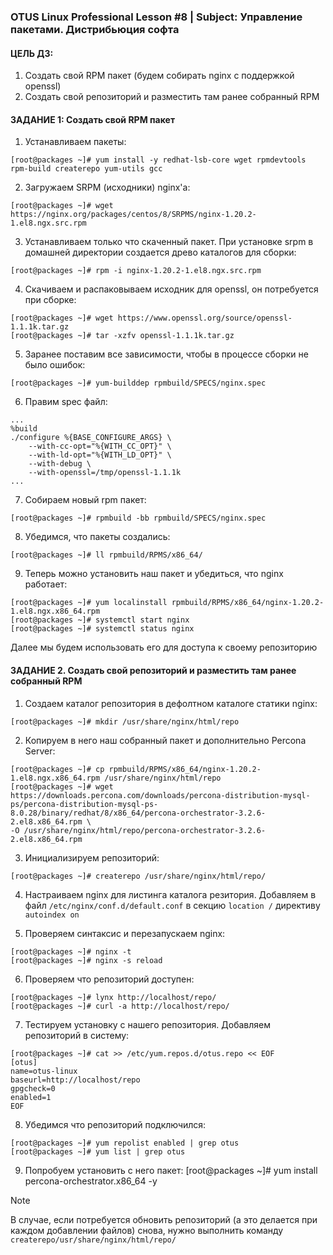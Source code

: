 ### OTUS Linux Professional Lesson #8 | Subject: Управление пакетами. Дистрибьюция софта

#### ЦЕЛЬ ДЗ:
1. Создать свой RPM пакет (будем собирать nginx с поддержкой openssl)
2. Создать свой репозиторий и разместить там ранее собранный RPM

#### ЗАДАНИЕ 1: Создать свой RPM пакет
1. Устанавливаем пакеты:
```
[root@packages ~]# yum install -y redhat-lsb-core wget rpmdevtools rpm-build createrepo yum-utils gcc
```
2. Загружаем SRPM (исходники) nginx'a:
```
[root@packages ~]# wget https://nginx.org/packages/centos/8/SRPMS/nginx-1.20.2-1.el8.ngx.src.rpm
```
3. Устанавливаем только что скаченный пакет. При установке srpm в домашней директории создается древо каталогов для сборки:
```
[root@packages ~]# rpm -i nginx-1.20.2-1.el8.ngx.src.rpm
```
4. Скачиваем и распаковываем исходник для openssl, он потребуется при сборке:
```
[root@packages ~]# wget https://www.openssl.org/source/openssl-1.1.1k.tar.gz
[root@packages ~]# tar -xzfv openssl-1.1.1k.tar.gz
```
5. Заранее поставим все зависимости, чтобы в процессе сборки не было ошибок:
```
[root@packages ~]# yum-builddep rpmbuild/SPECS/nginx.spec
```
6. Правим spec файл:
```
...
%build
./configure %{BASE_CONFIGURE_ARGS} \
    --with-cc-opt="%{WITH_CC_OPT}" \
    --with-ld-opt="%{WITH_LD_OPT}" \
    --with-debug \
    --with-openssl=/tmp/openssl-1.1.1k
...
```
7. Собираем новый rpm пакет:
```
[root@packages ~]# rpmbuild -bb rpmbuild/SPECS/nginx.spec
```
8. Убедимся, что пакеты создались:
```
[root@packages ~]# ll rpmbuild/RPMS/x86_64/
```
9. Теперь можно установить наш пакет и убедиться, что nginx работает:
```
[root@packages ~]# yum localinstall rpmbuild/RPMS/x86_64/nginx-1.20.2-1.el8.ngx.x86_64.rpm
[root@packages ~]# systemctl start nginx
[root@packages ~]# systemctl status nginx
```
Далее мы будем использовать его для доступа к своему репозиторию

#### ЗАДАНИЕ 2. Создать свой репозиторий и разместить там ранее собранный RPM

1. Создаем каталог репозитория в дефолтном каталоге статики nginx:
```
[root@packages ~]# mkdir /usr/share/nginx/html/repo
```
2. Копируем в него наш собранный пакет и дополнительно Percona Server:
```
[root@packages ~]# cp rpmbuild/RPMS/x86_64/nginx-1.20.2-1.el8.ngx.x86_64.rpm /usr/share/nginx/html/repo
[root@packages ~]# wget https://downloads.percona.com/downloads/percona-distribution-mysql-ps/percona-distribution-mysql-ps-8.0.28/binary/redhat/8/x86_64/percona-orchestrator-3.2.6-2.el8.x86_64.rpm \
-O /usr/share/nginx/html/repo/percona-orchestrator-3.2.6-2.el8.x86_64.rpm
```
3. Инициализируем репозиторий:
```
[root@packages ~]# createrepo /usr/share/nginx/html/repo/
```
4. Настраиваем nginx для листинга каталога резитория. Добавляем в файл `/etc/nginx/conf.d/default.conf` в секцию `location /` директиву `autoindex on`

5. Проверяем синтаксис и перезапускаем nginx:
```
[root@packages ~]# nginx -t
[root@packages ~]# nginx -s reload
```
6. Проверяем что репозиторий доступен:
```
[root@packages ~]# lynx http://localhost/repo/
[root@packages ~]# curl -a http://localhost/repo/
```
7. Тестируем установку с нашего репозитория. Добавляем репозиторий в систему:
```
[root@packages ~]# cat >> /etc/yum.repos.d/otus.repo << EOF
[otus]
name=otus-linux
baseurl=http://localhost/repo
gpgcheck=0
enabled=1
EOF
```
8. Убедимся что репозиторий подключился:
```
[root@packages ~]# yum repolist enabled | grep otus
[root@packages ~]# yum list | grep otus
```
9. Попробуем установить с него пакет:
[root@packages ~]# yum install percona-orchestrator.x86_64 -y

> [!NOTE]
> В случае, если потребуется обновить репозиторий (а это делается при каждом добавлении файлов) снова, нужно выполнить команду `createrepo/usr/share/nginx/html/repo/`

